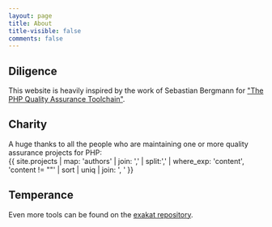 ```yaml
---
layout: page
title: About
title-visible: false
comments: false
---
```


## Diligence

This website is heavily inspired by the work of Sebastian Bergmann
for ["The PHP Quality Assurance Toolchain"](http://phpqatools.org/).

## Charity

A huge thanks to all the people who are maintaining one or more quality assurance projects for PHP:
<br/>{{ site.projects | map: 'authors' | join: ',' | split:',' | where_exp: 'content', 'content != ""' | sort | uniq | join: ', ' }}

## Temperance

Even more tools can be found on the [exakat repository](https://github.com/exakat/php-static-analysis-tools).
